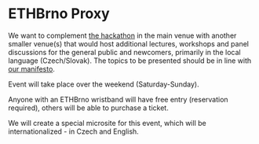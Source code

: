 # ETHBrno Proxy

We want to complement [the hackathon](../hackathon.md) in the main venue with another smaller venue(s) that would host additional lectures, workshops and panel discussions for the general public and newcomers, primarily in the local language (Czech/Slovak). The topics to be presented should be in line with [our manifesto](../#manifesto).

Event will take place over the weekend (Saturday-Sunday).

Anyone with an ETHBrno wristband will have free entry (reservation required), others will be able to purchase a ticket.

We will create a special microsite for this event, which will be internationalized - in Czech and English.
